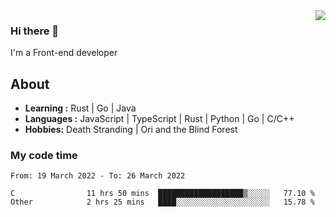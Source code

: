 <img align='right' src="https://github-readme-stats.vercel.app/api?username=strugglebak&show_icons=true">

### Hi there 👋

I'm a Front-end developer

## About

-  **Learning :** Rust | Go | Java
-  **Languages :** JavaScript | TypeScript | Rust | Python | Go | C/C++
-  **Hobbies:** Death Stranding | Ori and the Blind Forest

### My code time

<!--START_SECTION:waka-->

```text
From: 19 March 2022 - To: 26 March 2022

C                11 hrs 50 mins  ███████████████████▒░░░░░   77.10 %
Other            2 hrs 25 mins   ████░░░░░░░░░░░░░░░░░░░░░   15.78 %
```

<!--END_SECTION:waka-->
